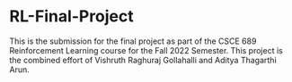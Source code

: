 # RL-Final-Project
This is the submission for the final project as part of the CSCE 689 Reinforcement Learning course for the Fall 2022 Semester. This project is the combined effort of Vishruth Raghuraj Gollahalli and Aditya Thagarthi Arun. 
